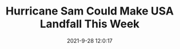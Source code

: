 ---
"title": "Hurricane Sam Could Make USA Landfall This Week"
"date": "2021-9-28 12:0:17"
"feed_name": "RIGZONE"
"feed_website": "http://www.rigzone.com/"
"feed_rss": "http://www.rigzone.com/news/rss/rigzone_latest.aspx"
"link": "https://www.rigzone.com/news/hurricane_sam_could_make_usa_landfall_this_week-28-sep-2021-166557-article/?rss=true"
"source": "None"
"file": "_posts/2021-1-1-3c444c4b956a27ac87c227074c6bc6254926e927.md"
"accident": "1"
"drilling": "0"
"dead": "0"
"injured": "0"
"where": "unknown site"
"place": "unknown place"
---